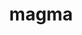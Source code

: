 ---
title: "magma"
layout: cache
categories: [package, develop]
meta: {"compilers": ["gcc@=11.4.0", "gcc@=13.2.0", "gcc@=9.4.0"], "num_specs": 67, "num_specs_by_stack": {"e4s": 24, "e4s-neoverse-v2": 5, "e4s-neoverse_v1": 6, "e4s-power": 2, "e4s-rocm-external": 12, "ml-linux-aarch64-cuda": 5, "ml-linux-x86_64-cuda": 6, "root": 67}, "oss": ["ubuntu20.04", "ubuntu22.04", "ubuntu24.04"], "platforms": ["linux"], "stacks": ["e4s", "e4s-neoverse-v2", "e4s-neoverse_v1", "e4s-power", "e4s-rocm-external", "ml-linux-aarch64-cuda", "ml-linux-x86_64-cuda", "root"], "targets": ["aarch64", "neoverse_v1", "neoverse_v2", "ppc64le", "x86_64_v3"], "versions": ["2.8.0", "2.9.0"]}
spec_details: [{"compiler": "gcc@=11.4.0", "hash": "2dvwamtiqiw5lqzryqqx4msrtiklvlk6", "os": "ubuntu22.04", "platform": "linux", "size": "-", "stacks": ["e4s-rocm-external", "root"], "target": "x86_64_v3", "variants": ["amdgpu_target=gfx90a", "build_system=cmake", "build_type=Release", "~cuda", "+fortran", "generator=make", "~ipo", "+rocm", "+shared"], "versions": ["2.9.0"]}, {"compiler": "gcc@=11.4.0", "hash": "2htxilzthln3ref5fqal6rigibb2zgzx", "os": "ubuntu22.04", "platform": "linux", "size": "-", "stacks": ["e4s", "root"], "target": "x86_64_v3", "variants": ["build_system=cmake", "build_type=Release", "+cuda", "cuda_arch=80", "+fortran", "generator=make", "~ipo", "~rocm", "+shared"], "versions": ["2.9.0"]}, {"compiler": "gcc@=11.4.0", "hash": "3nbdkh6xiauykzclill6ki6mwcjzoejw", "os": "ubuntu22.04", "platform": "linux", "size": "-", "stacks": ["e4s", "root"], "target": "x86_64_v3", "variants": ["amdgpu_target=gfx90a", "build_system=cmake", "build_type=Release", "~cuda", "+fortran", "generator=make", "~ipo", "+rocm", "+shared"], "versions": ["2.9.0"]}, {"compiler": "gcc@=11.4.0", "hash": "4aekl74i7spkmpv5qcmzb35x3gwyubmn", "os": "ubuntu22.04", "platform": "linux", "size": "-", "stacks": ["e4s", "root"], "target": "x86_64_v3", "variants": ["build_system=cmake", "build_type=Release", "+cuda", "cuda_arch=80", "+fortran", "generator=make", "~ipo", "~rocm", "+shared"], "versions": ["2.9.0"]}, {"compiler": "gcc@=11.4.0", "hash": "4mrwcltthuh2f7adnulkuvwkhb3jp3e3", "os": "ubuntu22.04", "platform": "linux", "size": "-", "stacks": ["e4s-rocm-external", "root"], "target": "x86_64_v3", "variants": ["amdgpu_target=gfx90a", "build_system=cmake", "build_type=Release", "~cuda", "+fortran", "generator=make", "~ipo", "+rocm", "+shared"], "versions": ["2.9.0"]}, {"compiler": "gcc@=11.4.0", "hash": "4oed53ssu4rdpsdw3sv34p3byyrvyjxp", "os": "ubuntu22.04", "platform": "linux", "size": "-", "stacks": ["e4s", "root"], "target": "x86_64_v3", "variants": ["amdgpu_target=gfx90a", "build_system=cmake", "build_type=Release", "~cuda", "+fortran", "generator=make", "~ipo", "+rocm", "+shared"], "versions": ["2.9.0"]}, {"compiler": "gcc@=11.4.0", "hash": "52kyd4sojcdil2cy7x4zbnzut5bjfkwx", "os": "ubuntu22.04", "platform": "linux", "size": "-", "stacks": ["e4s-neoverse_v1", "root"], "target": "neoverse_v1", "variants": ["build_system=cmake", "build_type=Release", "+cuda", "cuda_arch=80", "+fortran", "generator=make", "~ipo", "~rocm", "+shared"], "versions": ["2.8.0"]}, {"compiler": "gcc@=11.4.0", "hash": "5sbohhhrdnd4y4iqcjnwlhhkmqjbnawy", "os": "ubuntu22.04", "platform": "linux", "size": "-", "stacks": ["e4s-neoverse_v1", "root"], "target": "neoverse_v1", "variants": ["build_system=cmake", "build_type=Release", "+cuda", "cuda_arch=90", "+fortran", "generator=make", "~ipo", "~rocm", "+shared"], "versions": ["2.8.0"]}, {"compiler": "gcc@=11.4.0", "hash": "6yb36e62tzpy5mxkg4j5kcpcz2kesn44", "os": "ubuntu22.04", "platform": "linux", "size": "-", "stacks": ["e4s-rocm-external", "root"], "target": "x86_64_v3", "variants": ["amdgpu_target=gfx908", "build_system=cmake", "build_type=Release", "~cuda", "+fortran", "generator=make", "~ipo", "+rocm", "+shared"], "versions": ["2.9.0"]}, {"compiler": "gcc@=11.4.0", "hash": "72ujjap5ooderoxdatc26mjv6slvgptp", "os": "ubuntu22.04", "platform": "linux", "size": "-", "stacks": ["e4s-neoverse_v1", "root"], "target": "neoverse_v1", "variants": ["build_system=cmake", "build_type=Release", "+cuda", "cuda_arch=75", "+fortran", "generator=make", "~ipo", "~rocm", "+shared"], "versions": ["2.8.0"]}, {"compiler": "gcc@=11.4.0", "hash": "77va5ohgovcwgeidtmdzpcg7v47ldg67", "os": "ubuntu22.04", "platform": "linux", "size": "-", "stacks": ["e4s-rocm-external", "root"], "target": "x86_64_v3", "variants": ["amdgpu_target=gfx90a", "build_system=cmake", "build_type=Release", "~cuda", "+fortran", "generator=make", "~ipo", "+rocm", "+shared"], "versions": ["2.9.0"]}, {"compiler": "gcc@=11.4.0", "hash": "7p5jryfgprklev65texhtkntcetwroc5", "os": "ubuntu22.04", "platform": "linux", "size": "-", "stacks": ["e4s-rocm-external", "root"], "target": "x86_64_v3", "variants": ["amdgpu_target=gfx908", "build_system=cmake", "build_type=Release", "~cuda", "+fortran", "generator=make", "~ipo", "+rocm", "+shared"], "versions": ["2.9.0"]}, {"compiler": "gcc@=13.2.0", "hash": "a554s72pekqwz33icwx4juttynu2w44z", "os": "ubuntu24.04", "platform": "linux", "size": "-", "stacks": ["ml-linux-aarch64-cuda", "root"], "target": "aarch64", "variants": ["build_system=cmake", "build_type=Release", "+cuda", "cuda_arch=80", "+fortran", "generator=make", "~ipo", "~rocm", "+shared"], "versions": ["2.9.0"]}, {"compiler": "gcc@=11.4.0", "hash": "a7xxyeitetewwzqffywtdbfjtsrsfsmo", "os": "ubuntu22.04", "platform": "linux", "size": "-", "stacks": ["e4s-neoverse_v1", "root"], "target": "neoverse_v1", "variants": ["build_system=cmake", "build_type=Release", "+cuda", "cuda_arch=75", "+fortran", "generator=make", "~ipo", "~rocm", "+shared"], "versions": ["2.8.0"]}, {"compiler": "gcc@=11.4.0", "hash": "azz7fqldtas5zkczszpfiq3h4y7foq5q", "os": "ubuntu22.04", "platform": "linux", "size": "-", "stacks": ["root"], "target": "neoverse_v2", "variants": ["build_system=cmake", "build_type=Release", "+cuda", "cuda_arch=90", "+fortran", "generator=make", "~ipo", "~rocm", "+shared"], "versions": ["2.9.0"]}, {"compiler": "gcc@=11.4.0", "hash": "b3ntq4brwj443fiv6bjl4akhaj3x2jnt", "os": "ubuntu22.04", "platform": "linux", "size": "-", "stacks": ["e4s-rocm-external", "root"], "target": "x86_64_v3", "variants": ["amdgpu_target=gfx908", "build_system=cmake", "build_type=Release", "~cuda", "+fortran", "generator=make", "~ipo", "+rocm", "+shared"], "versions": ["2.9.0"]}, {"compiler": "gcc@=11.4.0", "hash": "b4djpdm6d2f2gztedht3nx3c5qlolxld", "os": "ubuntu22.04", "platform": "linux", "size": "-", "stacks": ["e4s-neoverse-v2", "root"], "target": "neoverse_v2", "variants": ["build_system=cmake", "build_type=Release", "+cuda", "cuda_arch=90", "+fortran", "generator=make", "~ipo", "~rocm", "+shared"], "versions": ["2.9.0"]}, {"compiler": "gcc@=11.4.0", "hash": "bbygobo75xolemrrmpnuxh3wvj2a77ix", "os": "ubuntu22.04", "platform": "linux", "size": "-", "stacks": ["e4s", "root"], "target": "x86_64_v3", "variants": ["build_system=cmake", "build_type=Release", "+cuda", "cuda_arch=80", "+fortran", "generator=make", "~ipo", "~rocm", "+shared"], "versions": ["2.9.0"]}, {"compiler": "gcc@=11.4.0", "hash": "bmzi4w3fnxb7qkzlwn4eavfj4wm7soom", "os": "ubuntu22.04", "platform": "linux", "size": "-", "stacks": ["e4s-rocm-external", "root"], "target": "x86_64_v3", "variants": ["amdgpu_target=gfx90a", "build_system=cmake", "build_type=Release", "~cuda", "+fortran", "generator=make", "~ipo", "+rocm", "+shared"], "versions": ["2.9.0"]}, {"compiler": "gcc@=13.2.0", "hash": "bqtjepgm6j3a45ljjpot6rv276lbhuoy", "os": "ubuntu24.04", "platform": "linux", "size": "-", "stacks": ["ml-linux-x86_64-cuda", "root"], "target": "x86_64_v3", "variants": ["build_system=cmake", "build_type=Release", "+cuda", "cuda_arch=80", "+fortran", "generator=make", "~ipo", "~rocm", "+shared"], "versions": ["2.9.0"]}, {"compiler": "gcc@=11.4.0", "hash": "bxnhjhdh2mq24wjel2azm7vk5gvqi4rg", "os": "ubuntu22.04", "platform": "linux", "size": "-", "stacks": ["e4s-neoverse_v1", "root"], "target": "neoverse_v1", "variants": ["build_system=cmake", "build_type=Release", "+cuda", "cuda_arch=90", "+fortran", "generator=make", "~ipo", "~rocm", "+shared"], "versions": ["2.8.0"]}, {"compiler": "gcc@=13.2.0", "hash": "cbpzkv4iyb55iylvm3g464td2tqbgeok", "os": "ubuntu24.04", "platform": "linux", "size": "-", "stacks": ["ml-linux-aarch64-cuda", "root"], "target": "aarch64", "variants": ["build_system=cmake", "build_type=Release", "+cuda", "cuda_arch=80", "+fortran", "generator=make", "~ipo", "~rocm", "+shared"], "versions": ["2.9.0"]}, {"compiler": "gcc@=11.4.0", "hash": "cg3mvwvtmxdlqgduclolrhc5uichajr2", "os": "ubuntu22.04", "platform": "linux", "size": "-", "stacks": ["root"], "target": "x86_64_v3", "variants": ["build_system=cmake", "build_type=Release", "+cuda", "cuda_arch=90", "+fortran", "generator=make", "~ipo", "~rocm", "+shared"], "versions": ["2.9.0"]}, {"compiler": "gcc@=13.2.0", "hash": "cqmeyb4pz2tmaijawz4kmqbdarq7cb65", "os": "ubuntu24.04", "platform": "linux", "size": "-", "stacks": ["ml-linux-aarch64-cuda", "root"], "target": "aarch64", "variants": ["build_system=cmake", "build_type=Release", "+cuda", "cuda_arch=80", "+fortran", "generator=make", "~ipo", "~rocm", "+shared"], "versions": ["2.9.0"]}, {"compiler": "gcc@=11.4.0", "hash": "ehswnrozh6tdnpv23nefbbljmg73ehan", "os": "ubuntu22.04", "platform": "linux", "size": "-", "stacks": ["e4s", "root"], "target": "x86_64_v3", "variants": ["amdgpu_target=gfx90a", "build_system=cmake", "build_type=Release", "~cuda", "+fortran", "generator=make", "~ipo", "+rocm", "+shared"], "versions": ["2.9.0"]}, {"compiler": "gcc@=11.4.0", "hash": "fbkheldf5may3lsf4e3xwrgpaxmamaww", "os": "ubuntu22.04", "platform": "linux", "size": "-", "stacks": ["e4s", "root"], "target": "x86_64_v3", "variants": ["build_system=cmake", "build_type=Release", "+cuda", "cuda_arch=80", "+fortran", "generator=make", "~ipo", "~rocm", "+shared"], "versions": ["2.9.0"]}, {"compiler": "gcc@=11.4.0", "hash": "ftm33e3fkx27jk5qe3wn2gp3mgdq36mx", "os": "ubuntu22.04", "platform": "linux", "size": "-", "stacks": ["e4s-rocm-external", "root"], "target": "x86_64_v3", "variants": ["amdgpu_target=gfx90a", "build_system=cmake", "build_type=Release", "~cuda", "+fortran", "generator=make", "~ipo", "+rocm", "+shared"], "versions": ["2.9.0"]}, {"compiler": "gcc@=11.4.0", "hash": "fv6ccbcdiplz7yttrgqsybzrkfsvazue", "os": "ubuntu22.04", "platform": "linux", "size": "-", "stacks": ["e4s", "root"], "target": "x86_64_v3", "variants": ["amdgpu_target=gfx90a", "build_system=cmake", "build_type=Release", "~cuda", "+fortran", "generator=make", "~ipo", "+rocm", "+shared"], "versions": ["2.9.0"]}, {"compiler": "gcc@=9.4.0", "hash": "fvzda5en6fhjrgf74ofnroljthbrr753", "os": "ubuntu20.04", "platform": "linux", "size": "-", "stacks": ["e4s-power", "root"], "target": "ppc64le", "variants": ["build_system=cmake", "build_type=Release", "+cuda", "cuda_arch=70", "+fortran", "generator=make", "~ipo", "~rocm", "+shared"], "versions": ["2.8.0"]}, {"compiler": "gcc@=11.4.0", "hash": "gjlihwnqpvs2u2x3rux5uts22ccqugrj", "os": "ubuntu22.04", "platform": "linux", "size": "-", "stacks": ["e4s-neoverse-v2", "root"], "target": "neoverse_v2", "variants": ["build_system=cmake", "build_type=Release", "+cuda", "cuda_arch=90", "+fortran", "generator=make", "~ipo", "~rocm", "+shared"], "versions": ["2.9.0"]}, {"compiler": "gcc@=9.4.0", "hash": "hgsb2j2fn5jcj7jzbb5aeulyvbyho5oa", "os": "ubuntu20.04", "platform": "linux", "size": "-", "stacks": ["e4s-power", "root"], "target": "ppc64le", "variants": ["build_system=cmake", "build_type=Release", "+cuda", "cuda_arch=70", "+fortran", "generator=make", "~ipo", "~rocm", "+shared"], "versions": ["2.9.0"]}, {"compiler": "gcc@=11.4.0", "hash": "hllmak2uuuxisma7q3oex5xybxxt7c3w", "os": "ubuntu22.04", "platform": "linux", "size": "-", "stacks": ["root"], "target": "x86_64_v3", "variants": ["amdgpu_target=gfx90a", "build_system=cmake", "build_type=Release", "~cuda", "+fortran", "generator=make", "~ipo", "+rocm", "+shared"], "versions": ["2.9.0"]}, {"compiler": "gcc@=11.4.0", "hash": "hyar55g2rglqjrs7prab7reltz3eaek2", "os": "ubuntu22.04", "platform": "linux", "size": "-", "stacks": ["e4s-rocm-external", "root"], "target": "x86_64_v3", "variants": ["amdgpu_target=gfx90a", "build_system=cmake", "build_type=Release", "~cuda", "+fortran", "generator=make", "~ipo", "+rocm", "+shared"], "versions": ["2.9.0"]}, {"compiler": "gcc@=13.2.0", "hash": "j6t5kbirm4nsqhqs4gbwikppr2vh7cxa", "os": "ubuntu24.04", "platform": "linux", "size": "-", "stacks": ["ml-linux-aarch64-cuda", "root"], "target": "aarch64", "variants": ["build_system=cmake", "build_type=Release", "+cuda", "cuda_arch=80", "+fortran", "generator=make", "~ipo", "~rocm", "+shared"], "versions": ["2.9.0"]}, {"compiler": "gcc@=11.4.0", "hash": "jclnfo6ytpucsxg7rsd5b4fgwducavw6", "os": "ubuntu22.04", "platform": "linux", "size": "-", "stacks": ["e4s", "root"], "target": "x86_64_v3", "variants": ["build_system=cmake", "build_type=Release", "+cuda", "cuda_arch=80", "+fortran", "generator=make", "~ipo", "~rocm", "+shared"], "versions": ["2.9.0"]}, {"compiler": "gcc@=11.4.0", "hash": "jmp4qkjfysusptqkikc4b6dpmikxm6co", "os": "ubuntu22.04", "platform": "linux", "size": "-", "stacks": ["root"], "target": "x86_64_v3", "variants": ["build_system=cmake", "build_type=Release", "+cuda", "cuda_arch=80", "+fortran", "generator=make", "~ipo", "~rocm", "+shared"], "versions": ["2.9.0"]}, {"compiler": "gcc@=11.4.0", "hash": "jrmhanjrvxzbu2qejaukcejun44kvmnq", "os": "ubuntu22.04", "platform": "linux", "size": "-", "stacks": ["e4s", "root"], "target": "x86_64_v3", "variants": ["build_system=cmake", "build_type=Release", "+cuda", "cuda_arch=90", "+fortran", "generator=make", "~ipo", "~rocm", "+shared"], "versions": ["2.9.0"]}, {"compiler": "gcc@=11.4.0", "hash": "lzaaomensjqnirvycjricqlgccrkrvfi", "os": "ubuntu22.04", "platform": "linux", "size": "-", "stacks": ["e4s", "root"], "target": "x86_64_v3", "variants": ["build_system=cmake", "build_type=Release", "+cuda", "cuda_arch=80", "+fortran", "generator=make", "~ipo", "~rocm", "+shared"], "versions": ["2.9.0"]}, {"compiler": "gcc@=13.2.0", "hash": "miy772vgusta4dlvvg63td66rciikhya", "os": "ubuntu24.04", "platform": "linux", "size": "-", "stacks": ["ml-linux-x86_64-cuda", "root"], "target": "x86_64_v3", "variants": ["build_system=cmake", "build_type=Release", "+cuda", "cuda_arch=80", "+fortran", "generator=make", "~ipo", "~rocm", "+shared"], "versions": ["2.9.0"]}, {"compiler": "gcc@=11.4.0", "hash": "mr32dpp6swtmycwhyji2hgtwftel6zxg", "os": "ubuntu22.04", "platform": "linux", "size": "-", "stacks": ["e4s-rocm-external", "root"], "target": "x86_64_v3", "variants": ["amdgpu_target=gfx908", "build_system=cmake", "build_type=Release", "~cuda", "+fortran", "generator=make", "~ipo", "+rocm", "+shared"], "versions": ["2.9.0"]}, {"compiler": "gcc@=11.4.0", "hash": "nxa3rjrfytesk5apgh6lewaisrx5xt6k", "os": "ubuntu22.04", "platform": "linux", "size": "-", "stacks": ["e4s", "root"], "target": "x86_64_v3", "variants": ["build_system=cmake", "build_type=Release", "+cuda", "cuda_arch=90", "+fortran", "generator=make", "~ipo", "~rocm", "+shared"], "versions": ["2.9.0"]}, {"compiler": "gcc@=11.4.0", "hash": "oghpiq6jnivtic474gnd3qvtm7stnhlh", "os": "ubuntu22.04", "platform": "linux", "size": "-", "stacks": ["e4s", "root"], "target": "x86_64_v3", "variants": ["amdgpu_target=gfx90a", "build_system=cmake", "build_type=Release", "~cuda", "+fortran", "generator=make", "~ipo", "+rocm", "+shared"], "versions": ["2.9.0"]}, {"compiler": "gcc@=11.4.0", "hash": "p3ul2bstuzzspte2gotz4brslooqfhbx", "os": "ubuntu22.04", "platform": "linux", "size": "-", "stacks": ["e4s", "root"], "target": "x86_64_v3", "variants": ["build_system=cmake", "build_type=Release", "+cuda", "cuda_arch=80", "+fortran", "generator=make", "~ipo", "~rocm", "+shared"], "versions": ["2.9.0"]}, {"compiler": "gcc@=11.4.0", "hash": "pu2r5f6g5tjahxcgifoql5mxdxzduoa6", "os": "ubuntu22.04", "platform": "linux", "size": "-", "stacks": ["e4s-rocm-external", "root"], "target": "x86_64_v3", "variants": ["amdgpu_target=gfx908", "build_system=cmake", "build_type=Release", "~cuda", "+fortran", "generator=make", "~ipo", "+rocm", "+shared"], "versions": ["2.9.0"]}, {"compiler": "gcc@=11.4.0", "hash": "qf3737rpydrldhygs5y2dcsinxj77oq4", "os": "ubuntu22.04", "platform": "linux", "size": "-", "stacks": ["e4s", "root"], "target": "x86_64_v3", "variants": ["amdgpu_target=gfx90a", "build_system=cmake", "build_type=Release", "~cuda", "+fortran", "generator=make", "~ipo", "+rocm", "+shared"], "versions": ["2.9.0"]}, {"compiler": "gcc@=11.4.0", "hash": "qoj2i22s4jtnurbvtjhie7wnxdzlenni", "os": "ubuntu22.04", "platform": "linux", "size": "-", "stacks": ["root"], "target": "x86_64_v3", "variants": ["build_system=cmake", "build_type=Release", "+cuda", "cuda_arch=80", "+fortran", "generator=make", "~ipo", "~rocm", "+shared"], "versions": ["2.9.0"]}, {"compiler": "gcc@=13.2.0", "hash": "qqfjvtzwxu3s2vup62z6tbinltddqw7j", "os": "ubuntu24.04", "platform": "linux", "size": "-", "stacks": ["ml-linux-aarch64-cuda", "root"], "target": "aarch64", "variants": ["build_system=cmake", "build_type=Release", "+cuda", "cuda_arch=80", "+fortran", "generator=make", "~ipo", "~rocm", "+shared"], "versions": ["2.9.0"]}, {"compiler": "gcc@=13.2.0", "hash": "ss4seg4kbpfu4va2o2zuq6ondns2ibhn", "os": "ubuntu24.04", "platform": "linux", "size": "-", "stacks": ["ml-linux-x86_64-cuda", "root"], "target": "x86_64_v3", "variants": ["build_system=cmake", "build_type=Release", "+cuda", "cuda_arch=80", "+fortran", "generator=make", "~ipo", "~rocm", "+shared"], "versions": ["2.9.0"]}, {"compiler": "gcc@=11.4.0", "hash": "t3w5q4c35eujekq24rpyg52ylud227gk", "os": "ubuntu22.04", "platform": "linux", "size": "-", "stacks": ["e4s-neoverse-v2", "root"], "target": "neoverse_v2", "variants": ["build_system=cmake", "build_type=Release", "+cuda", "cuda_arch=90", "+fortran", "generator=make", "~ipo", "~rocm", "+shared"], "versions": ["2.9.0"]}, {"compiler": "gcc@=11.4.0", "hash": "u6vtt6h6fujzy44izo7ztjs2wtwzwnuo", "os": "ubuntu22.04", "platform": "linux", "size": "-", "stacks": ["root"], "target": "x86_64_v3", "variants": ["amdgpu_target=gfx908", "build_system=cmake", "build_type=Release", "~cuda", "+fortran", "generator=make", "~ipo", "+rocm", "+shared"], "versions": ["2.9.0"]}, {"compiler": "gcc@=11.4.0", "hash": "uew4wpa74mzefzofmmtuyiizeekraitx", "os": "ubuntu22.04", "platform": "linux", "size": "-", "stacks": ["e4s", "root"], "target": "x86_64_v3", "variants": ["build_system=cmake", "build_type=Release", "+cuda", "cuda_arch=80", "+fortran", "generator=make", "~ipo", "~rocm", "+shared"], "versions": ["2.9.0"]}, {"compiler": "gcc@=13.2.0", "hash": "uxjdjf46u56bu4dln2hif5dge3xd35vc", "os": "ubuntu24.04", "platform": "linux", "size": "-", "stacks": ["ml-linux-x86_64-cuda", "root"], "target": "x86_64_v3", "variants": ["build_system=cmake", "build_type=Release", "+cuda", "cuda_arch=80", "+fortran", "generator=make", "~ipo", "~rocm", "+shared"], "versions": ["2.9.0"]}, {"compiler": "gcc@=11.4.0", "hash": "viycsl24xlimv3leu73zn3hgqhs3nk4s", "os": "ubuntu22.04", "platform": "linux", "size": "-", "stacks": ["e4s", "root"], "target": "x86_64_v3", "variants": ["build_system=cmake", "build_type=Release", "+cuda", "cuda_arch=80", "+fortran", "generator=make", "~ipo", "~rocm", "+shared"], "versions": ["2.9.0"]}, {"compiler": "gcc@=11.4.0", "hash": "vr54enbdh3lhaaplmqgzjowuuctumlf5", "os": "ubuntu22.04", "platform": "linux", "size": "-", "stacks": ["e4s-rocm-external", "root"], "target": "x86_64_v3", "variants": ["amdgpu_target=gfx908", "build_system=cmake", "build_type=Release", "~cuda", "+fortran", "generator=make", "~ipo", "+rocm", "+shared"], "versions": ["2.9.0"]}, {"compiler": "gcc@=11.4.0", "hash": "vvyvsggmnpu5z2eklt5isfcrr3umjr4v", "os": "ubuntu22.04", "platform": "linux", "size": "-", "stacks": ["e4s", "root"], "target": "x86_64_v3", "variants": ["amdgpu_target=gfx90a", "build_system=cmake", "build_type=Release", "~cuda", "+fortran", "generator=make", "~ipo", "+rocm", "+shared"], "versions": ["2.9.0"]}, {"compiler": "gcc@=13.2.0", "hash": "w4o2ivwy7buw6zgcwo2aejgl3oim6u5n", "os": "ubuntu24.04", "platform": "linux", "size": "-", "stacks": ["ml-linux-x86_64-cuda", "root"], "target": "x86_64_v3", "variants": ["build_system=cmake", "build_type=Release", "+cuda", "cuda_arch=80", "+fortran", "generator=make", "~ipo", "~rocm", "+shared"], "versions": ["2.9.0"]}, {"compiler": "gcc@=13.2.0", "hash": "wj75ftighb245dw6odgkvn6mv2i77j3g", "os": "ubuntu24.04", "platform": "linux", "size": "-", "stacks": ["ml-linux-x86_64-cuda", "root"], "target": "x86_64_v3", "variants": ["build_system=cmake", "build_type=Release", "+cuda", "cuda_arch=80", "+fortran", "generator=make", "~ipo", "~rocm", "+shared"], "versions": ["2.9.0"]}, {"compiler": "gcc@=13.2.0", "hash": "wr3kv6kmxedcyuudm4meyirel6a44jrq", "os": "ubuntu24.04", "platform": "linux", "size": "-", "stacks": ["root"], "target": "aarch64", "variants": ["build_system=cmake", "build_type=Release", "+cuda", "cuda_arch=80", "+fortran", "generator=make", "~ipo", "~rocm", "+shared"], "versions": ["2.9.0"]}, {"compiler": "gcc@=11.4.0", "hash": "x3scbvpy5u7a4nssqwuli2tnwjbilwkm", "os": "ubuntu22.04", "platform": "linux", "size": "-", "stacks": ["e4s-neoverse-v2", "root"], "target": "neoverse_v2", "variants": ["build_system=cmake", "build_type=Release", "+cuda", "cuda_arch=90", "+fortran", "generator=make", "~ipo", "~rocm", "+shared"], "versions": ["2.9.0"]}, {"compiler": "gcc@=11.4.0", "hash": "xaikdkvvcnafouqtnr6inh3o2je7i4rd", "os": "ubuntu22.04", "platform": "linux", "size": "-", "stacks": ["e4s", "root"], "target": "x86_64_v3", "variants": ["build_system=cmake", "build_type=Release", "+cuda", "cuda_arch=90", "+fortran", "generator=make", "~ipo", "~rocm", "+shared"], "versions": ["2.9.0"]}, {"compiler": "gcc@=11.4.0", "hash": "xfkgdnuetd7rugdg7joouem3t6natktv", "os": "ubuntu22.04", "platform": "linux", "size": "-", "stacks": ["e4s-neoverse_v1", "root"], "target": "neoverse_v1", "variants": ["build_system=cmake", "build_type=Release", "+cuda", "cuda_arch=80", "+fortran", "generator=make", "~ipo", "~rocm", "+shared"], "versions": ["2.8.0"]}, {"compiler": "gcc@=11.4.0", "hash": "xtqqlbyex6lbvn4yo67csctr7htlulfb", "os": "ubuntu22.04", "platform": "linux", "size": "-", "stacks": ["e4s-neoverse-v2", "root"], "target": "neoverse_v2", "variants": ["build_system=cmake", "build_type=Release", "+cuda", "cuda_arch=90", "+fortran", "generator=make", "~ipo", "~rocm", "+shared"], "versions": ["2.9.0"]}, {"compiler": "gcc@=11.4.0", "hash": "yodsie5lj7t4foaxbxysvyoyc3dq44yw", "os": "ubuntu22.04", "platform": "linux", "size": "-", "stacks": ["e4s", "root"], "target": "x86_64_v3", "variants": ["build_system=cmake", "build_type=Release", "+cuda", "cuda_arch=80", "+fortran", "generator=make", "~ipo", "~rocm", "+shared"], "versions": ["2.9.0"]}, {"compiler": "gcc@=11.4.0", "hash": "yqjni63jyw43eksfqni272ozkiat44yb", "os": "ubuntu22.04", "platform": "linux", "size": "-", "stacks": ["e4s", "root"], "target": "x86_64_v3", "variants": ["build_system=cmake", "build_type=Release", "+cuda", "cuda_arch=90", "+fortran", "generator=make", "~ipo", "~rocm", "+shared"], "versions": ["2.9.0"]}, {"compiler": "gcc@=11.4.0", "hash": "yupziaxsicwinvcwg5czfzfogc5tpl2v", "os": "ubuntu22.04", "platform": "linux", "size": "-", "stacks": ["e4s", "root"], "target": "x86_64_v3", "variants": ["build_system=cmake", "build_type=Release", "+cuda", "cuda_arch=90", "+fortran", "generator=make", "~ipo", "~rocm", "+shared"], "versions": ["2.9.0"]}, {"compiler": "gcc@=11.4.0", "hash": "yzyzpeuyypfmbfnoso2r5zqgu6me56fz", "os": "ubuntu22.04", "platform": "linux", "size": "-", "stacks": ["e4s", "root"], "target": "x86_64_v3", "variants": ["amdgpu_target=gfx90a", "build_system=cmake", "build_type=Release", "~cuda", "+fortran", "generator=make", "~ipo", "+rocm", "+shared"], "versions": ["2.9.0"]}, {"compiler": "gcc@=11.4.0", "hash": "zrd5o6zoednrh3dtti35ftklsebapgi5", "os": "ubuntu22.04", "platform": "linux", "size": "-", "stacks": ["e4s", "root"], "target": "x86_64_v3", "variants": ["amdgpu_target=gfx90a", "build_system=cmake", "build_type=Release", "~cuda", "+fortran", "generator=make", "~ipo", "+rocm", "+shared"], "versions": ["2.9.0"]}]
---